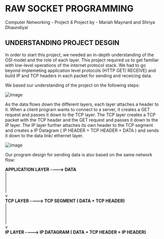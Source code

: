 # RAW SOCKET PROGRAMMING
Computer Networking - Project 4 
Project by - Mariah Maynard and Shriya Dhaundiyal

## **UNDERSTANDING PROJECT DESGIN**

In order to start this project, we needed an in-depth understanding of the OSI model and the role of each layer. 
This project required us to get familiar with low-level operations of the internet protocol stack. We had to go beyond implemeting application level protocols (HTTP GET/ RECEIVE) and build IP and TCP headers in each packet for sending and receicing data.

We based our understanding of the project on the following steps:

![image](https://user-images.githubusercontent.com/110204529/223234905-8aa8832b-09da-48c8-aa6f-6955c91509cd.png)

As the data flows down the different layers, each layer attaches a header to it. When a client program wants to connect to a server, it creates a GET request and passes it down to the TCP layer. The TCP layer creates a TCP packet with the TCP header and the GET request and passes it down to the IP layer. The IP layer further attaches its own header to the TCP segment and creates a IP Datagram ( IP HEADER + TCP HEADER + DATA ) and sends it down to the data link/ ethernet layer.

![image](https://user-images.githubusercontent.com/110204529/223235111-f7cedea4-3d6e-4dd2-b8ef-9a25460fcfe0.png)

Our program design for sending data is also based on the same network flow: 

**APPLICATION LAYER ----> DATA**<br>
            |<br>
            |<br>
            |<br>
            |<br>
            v<br>
**TCP LAYER ----> TCP SEGMENT ( DATA + TCP HEADER)**<br>
            |<br>
            |<br>
            |<br>
            |<br>
            v<br>
**IP LAYER ----> IP DATAGRAM ( DATA + TCP HEADER + IP HEADER)**<br>





